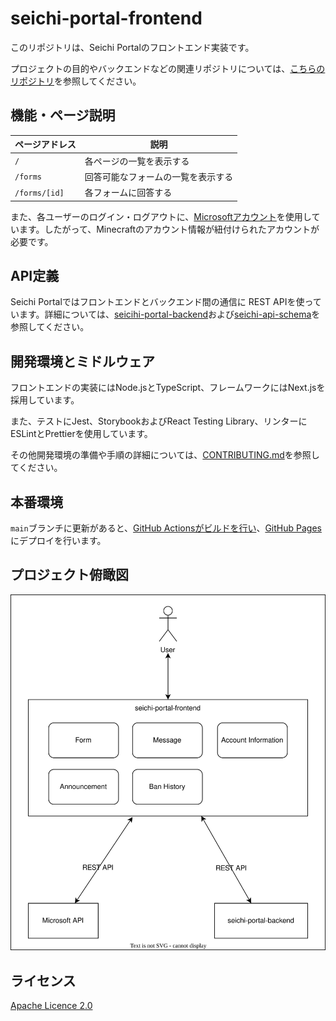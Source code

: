 # seichi-portal-frontend

このリポジトリは、Seichi Portalのフロントエンド実装です。

プロジェクトの目的やバックエンドなどの関連リポジトリについては、[こちらのリポジトリ](https://github.com/GiganticMinecraft/seichi-portal)を参照してください。

## 機能・ページ説明

| ページアドレス | 説明                               |
| -------------- | ---------------------------------- |
| `/`            | 各ページの一覧を表示する           |
| `/forms`       | 回答可能なフォームの一覧を表示する |
| `/forms/[id]`  | 各フォームに回答する               |

また、各ユーザーのログイン・ログアウトに、[Microsoftアカウント](https://account.microsoft.com/account?lang=ja-jp)を使用しています。したがって、Minecraftのアカウント情報が紐付けられたアカウントが必要です。

## API定義

Seichi Portalではフロントエンドとバックエンド間の通信に REST APIを使っています。詳細については、[seicihi-portal-backend](https://github.com/GiganticMinecraft/seichi-portal-backend)および[seichi-api-schema](https://github.com/GiganticMinecraft/seichi-api-schema)を参照してください。

## 開発環境とミドルウェア

フロントエンドの実装にはNode.jsとTypeScript、フレームワークにはNext.jsを採用しています。

また、テストにJest、StorybookおよびReact Testing Library、リンターにESLintとPrettierを使用しています。

その他開発環境の準備や手順の詳細については、[CONTRIBUTING.md](./CONTRIBUTING.md)を参照してください。

## 本番環境

`main`ブランチに更新があると、[GitHub Actionsがビルドを行い](./.github/workflows/ci-and-cd.yml)、[GitHub Pages](https://portal.seichi.click/)にデプロイを行います。

## プロジェクト俯瞰図

![image](./docs/overhead-view.drawio.svg)

## ライセンス

[Apache Licence 2.0](https://github.com/GiganticMinecraft/seichi-portal-frontend/blob/main/LICENSE)
